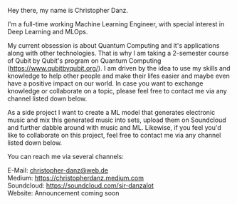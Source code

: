 Hey there, my name is Christopher Danz. 

I'm a full-time working Machine Learning Engineer, with special interest in Deep Learning and MLOps. 

My current obsession is about Quantum Computing and it's applications along with other technologies. 
That is why I am taking a 2-semester course of Qubit by Qubit's program on Quantum Computing (https://www.qubitbyqubit.org/). 
I am driven by the idea to use my skills and knowledge to help other people and make their lifes easier and maybe even have a positive impact on our world.
In case you want to exchange knowledge or collaborate on a topic, please feel free to contact me via any channel listed down below.

As a side project I want to create a ML model that generates electronic music and mix this generated music into sets, upload them on Soundcloud and further dabble around with music and ML.
Likewise, if you feel you'd like to collaborate on this project, feel free to contact me via any channel listed down below.

You can reach me via several channels:

E-Mail: christopher-danz@web.de \
Medium: https://christopherdanz.medium.com \
Soundcloud: https://soundcloud.com/sir-danzalot \
Website: Announcement coming soon
